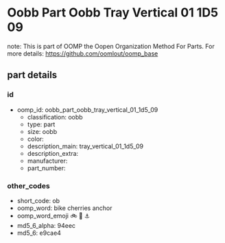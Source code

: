 # Oobb Part Oobb Tray Vertical 01 1D5 09  

note: This is part of OOMP the Oopen Organization Method For Parts. For more details: https://github.com/oomlout/oomp_base

##  part details





### id
* oomp_id: oobb_part_oobb_tray_vertical_01_1d5_09
  * classification: oobb
  * type: part
  * size: oobb
  * color: 
  * description_main: tray_vertical_01_1d5_09
  * description_extra: 
  * manufacturer: 
  * part_number: 

### other_codes
* short_code: ob
* oomp_word: bike cherries anchor
* oomp_word_emoji :bike: :cherries: :anchor:
* md5_6_alpha: 94eec
* md5_6: e9cae4